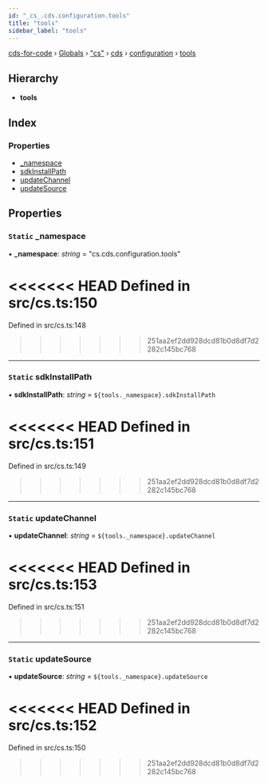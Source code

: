 ```yaml
---
id: "_cs_.cds.configuration.tools"
title: "tools"
sidebar_label: "tools"
---
```


[cds-for-code](../index.md) › [Globals](../globals.md) › ["cs"](../modules/_cs_.md) › [cds](../modules/_cs_.cds.md) › [configuration](../modules/_cs_.cds.configuration.md) › [tools](_cs_.cds.configuration.tools.md)

## Hierarchy

* **tools**

## Index

### Properties

* [_namespace](_cs_.cds.configuration.tools.md#static-_namespace)
* [sdkInstallPath](_cs_.cds.configuration.tools.md#static-sdkinstallpath)
* [updateChannel](_cs_.cds.configuration.tools.md#static-updatechannel)
* [updateSource](_cs_.cds.configuration.tools.md#static-updatesource)

## Properties

### `Static` _namespace

▪ **_namespace**: *string* = "cs.cds.configuration.tools"

<<<<<<< HEAD
Defined in src/cs.ts:150
=======
Defined in src/cs.ts:148
>>>>>>> 251aa2ef2dd928dcd81b0d8df7d2282c145bc768

___

### `Static` sdkInstallPath

▪ **sdkInstallPath**: *string* = `${tools._namespace}.sdkInstallPath`

<<<<<<< HEAD
Defined in src/cs.ts:151
=======
Defined in src/cs.ts:149
>>>>>>> 251aa2ef2dd928dcd81b0d8df7d2282c145bc768

___

### `Static` updateChannel

▪ **updateChannel**: *string* = `${tools._namespace}.updateChannel`

<<<<<<< HEAD
Defined in src/cs.ts:153
=======
Defined in src/cs.ts:151
>>>>>>> 251aa2ef2dd928dcd81b0d8df7d2282c145bc768

___

### `Static` updateSource

▪ **updateSource**: *string* = `${tools._namespace}.updateSource`

<<<<<<< HEAD
Defined in src/cs.ts:152
=======
Defined in src/cs.ts:150
>>>>>>> 251aa2ef2dd928dcd81b0d8df7d2282c145bc768
